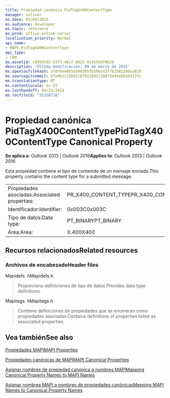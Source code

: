 ```yaml
---
title: Propiedad canónica PidTagX400ContentType
manager: soliver
ms.date: 03/09/2015
ms.audience: Developer
ms.topic: reference
ms.prod: office-online-server
localization_priority: Normal
api_name:
- MAPI.PidTagX400ContentType
api_type:
- COM
ms.assetid: c8959592-53f3-48cf-b623-91d199df0629
description: 'Última modificación: 09 de marzo de 2015'
ms.openlocfilehash: af87dee0b5e598395fb59bc92f762582289aa828
ms.sourcegitcommit: 8fe462c32b91c87911942c188f3445e85a54137c
ms.translationtype: MT
ms.contentlocale: es-ES
ms.lasthandoff: 04/23/2019
ms.locfileid: "32350718"
---
```

# <a name="pidtagx400contenttype-canonical-property"></a><span data-ttu-id="1c9d1-103">Propiedad canónica PidTagX400ContentType</span><span class="sxs-lookup"><span data-stu-id="1c9d1-103">PidTagX400ContentType Canonical Property</span></span>

  
  
<span data-ttu-id="1c9d1-104">**Se aplica a**: Outlook 2013 | Outlook 2016</span><span class="sxs-lookup"><span data-stu-id="1c9d1-104">**Applies to**: Outlook 2013 | Outlook 2016</span></span> 
  
<span data-ttu-id="1c9d1-105">Esta propiedad contiene el tipo de contenido de un mensaje enviado.</span><span class="sxs-lookup"><span data-stu-id="1c9d1-105">This property contains the content type for a submitted message.</span></span>
  
|||
|:-----|:-----|
|<span data-ttu-id="1c9d1-106">Propiedades asociadas:</span><span class="sxs-lookup"><span data-stu-id="1c9d1-106">Associated properties:</span></span>  <br/> |<span data-ttu-id="1c9d1-107">PR_X400_CONTENT_TYPE</span><span class="sxs-lookup"><span data-stu-id="1c9d1-107">PR_X400_CONTENT_TYPE</span></span>  <br/> |
|<span data-ttu-id="1c9d1-108">Identificador:</span><span class="sxs-lookup"><span data-stu-id="1c9d1-108">Identifier:</span></span>  <br/> |<span data-ttu-id="1c9d1-109">0x003C</span><span class="sxs-lookup"><span data-stu-id="1c9d1-109">0x003C</span></span>  <br/> |
|<span data-ttu-id="1c9d1-110">Tipo de datos:</span><span class="sxs-lookup"><span data-stu-id="1c9d1-110">Data type:</span></span>  <br/> |<span data-ttu-id="1c9d1-111">PT_BINARY</span><span class="sxs-lookup"><span data-stu-id="1c9d1-111">PT_BINARY</span></span>  <br/> |
|<span data-ttu-id="1c9d1-112">Área:</span><span class="sxs-lookup"><span data-stu-id="1c9d1-112">Area:</span></span>  <br/> |<span data-ttu-id="1c9d1-113">X.400</span><span class="sxs-lookup"><span data-stu-id="1c9d1-113">X400</span></span>  <br/> |
   
## <a name="related-resources"></a><span data-ttu-id="1c9d1-114">Recursos relacionados</span><span class="sxs-lookup"><span data-stu-id="1c9d1-114">Related resources</span></span>

### <a name="header-files"></a><span data-ttu-id="1c9d1-115">Archivos de encabezado</span><span class="sxs-lookup"><span data-stu-id="1c9d1-115">Header files</span></span>

<span data-ttu-id="1c9d1-116">Mapidefs. h</span><span class="sxs-lookup"><span data-stu-id="1c9d1-116">Mapidefs.h</span></span>
  
> <span data-ttu-id="1c9d1-117">Proporciona definiciones de tipo de datos.</span><span class="sxs-lookup"><span data-stu-id="1c9d1-117">Provides data type definitions.</span></span>
    
<span data-ttu-id="1c9d1-118">Mapitags. h</span><span class="sxs-lookup"><span data-stu-id="1c9d1-118">Mapitags.h</span></span>
  
> <span data-ttu-id="1c9d1-119">Contiene definiciones de propiedades que se enumeran como propiedades asociadas.</span><span class="sxs-lookup"><span data-stu-id="1c9d1-119">Contains definitions of properties listed as associated properties.</span></span>
    
## <a name="see-also"></a><span data-ttu-id="1c9d1-120">Vea también</span><span class="sxs-lookup"><span data-stu-id="1c9d1-120">See also</span></span>



[<span data-ttu-id="1c9d1-121">Propiedades MAPI</span><span class="sxs-lookup"><span data-stu-id="1c9d1-121">MAPI Properties</span></span>](mapi-properties.md)
  
[<span data-ttu-id="1c9d1-122">Propiedades canónicas de MAPI</span><span class="sxs-lookup"><span data-stu-id="1c9d1-122">MAPI Canonical Properties</span></span>](mapi-canonical-properties.md)
  
[<span data-ttu-id="1c9d1-123">Asignar nombres de propiedad canónica a nombres MAPI</span><span class="sxs-lookup"><span data-stu-id="1c9d1-123">Mapping Canonical Property Names to MAPI Names</span></span>](mapping-canonical-property-names-to-mapi-names.md)
  
[<span data-ttu-id="1c9d1-124">Asignar nombres MAPI a nombres de propiedades canónicas</span><span class="sxs-lookup"><span data-stu-id="1c9d1-124">Mapping MAPI Names to Canonical Property Names</span></span>](mapping-mapi-names-to-canonical-property-names.md)

